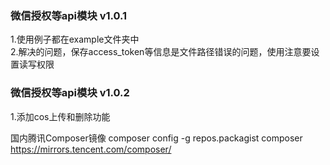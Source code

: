 ### 微信授权等api模块  v1.0.1

1.使用例子都在example文件夹中     
2.解决的问题，保存access_token等信息是文件路径错误的问题，使用注意要设置读写权限
 
### 微信授权等api模块  v1.0.2

1.添加cos上传和删除功能  

国内腾讯Composer镜像
composer config -g repos.packagist composer https://mirrors.tencent.com/composer/
 